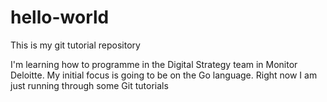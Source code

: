 # hello-world
This is my git tutorial repository

I'm learning how to programme in the Digital Strategy team in Monitor Deloitte.
My initial focus is going to be on the Go language.
Right now I am just running through some Git tutorials
